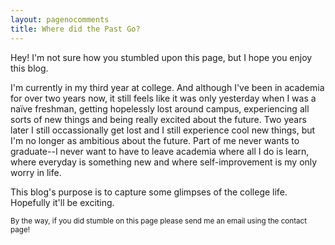 ```yaml
---
layout: pagenocomments
title: Where did the Past Go?
---
```


Hey! I'm not sure how you stumbled upon this page, but I hope you enjoy this blog. 

I'm currently in my third year at college. And although I've been in academia for over two years now, it still feels like it was only yesterday when I was a na&iuml;ve freshman, getting hopelessly lost around campus, experiencing all sorts of new things and being really excited about the future. Two years later I still occassionally get lost and I still experience cool new things, but I'm no longer as ambitious about the future. Part of me never wants to graduate--I never want to have to leave academia where all I do is learn, where everyday is something new and where self-improvement is my only worry in life.

This blog's purpose is to capture some glimpses of the college life. Hopefully it'll be exciting.

<small>By the way, if you did stumble on this page please send me an email using the contact page!</small>